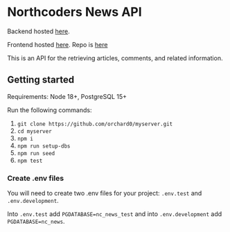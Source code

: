 # Northcoders News API

Backend hosted [here](https://nc-news-wbhn.onrender.com/api).

Frontend hosted [here](https://coruscating-clafoutis-6b012b.netlify.app). Repo is [here](https://github.com/orchard0/fe-nc-news)

This is an API for the retrieving articles, comments, and related information.

## Getting started

Requirements: Node 18+, PostgreSQL 15+

Run the following commands:

1. `git clone https://github.com/orchard0/myserver.git`
2. `cd myserver`
3. `npm i`
4. `npm run setup-dbs`
5. `npm run seed`
6. `npm test`

### Create .env files

You will need to create two .env files for your project: `.env.test` and `.env.development`.

Into `.env.test` add `PGDATABASE=nc_news_test` and into `.env.development` add `PGDATABASE=nc_news`.
